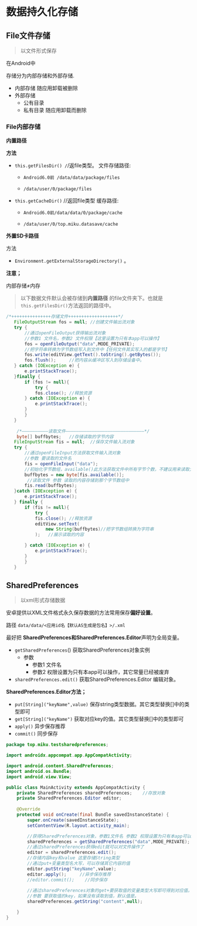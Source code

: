 # 数据持久化存储

## File文件存储

>  以文件形式保存

在Android中

存储分为内部存储和外部存储.

- 内部存储 随应用卸载被删除
- 外部存储
  - 公有目录
  - 私有目录 随应用卸载而删除

### File内部存储

**内置路径**

**方法**

- `this.getFilesDir() /`/返file类型。 文件存储路径:

  - ```
    Android6.0前 /data/data/package/files
    ```

  - ```
    /data/user/0/package/files
    ```

    

- `this.getCacheDir()` //返回file类型 缓存路径:

  - ```
    Android6.0前/data/data/0/package/cache
    ```

  - ```
    /data/user/0/top.miku.datasave/cache
    ```

**外置SD卡路径**

方法

- `Environment.getExternalStorageDirectory()` 。

**注意；**

内部存储≠内存

> 以下数据文件默认会被存储到**内置路径** 的file文件夹下。也就是`this.getFilesDir()`方法返回的路径中。

```java
/*+++++++++++++++存储文件+++++++++++++++++++*/
   FileOutputStream fos = null;	//创建文件输出流对象
   try {
	   //通过openFileOutput获得输出流对象
	   //参数1 文件名，参数2 文件权限【这里设置为只有本app可以操作】
       fos = openFileOutput("data",MODE_PRIVATE);
	   //把字符串转换为字节数组写入到文件中【任何文件其实写入的都是字节】
       fos.write(editView.getText().toString().getBytes());
       fos.flush();		//把内容从缓冲区写入到存储设备中。
   } catch (IOException e) {
       e.printStackTrace();
   }finally {
       if (fos != null){
           try {
           fos.close();	//释放资源
       } catch (IOException e) {
           e.printStackTrace();
       }
       }
   }
   	
	/*——————————读取文件——————————————————————————————*/
	byte[] buffbytes;	//存储读取的字节内容
   FileInputStream fis = null;	//保存文件输入流对象
   try {
	   //通过openFileInput方法获取文件输入流对象
	   //参数 要读取的文件名
       fis = openFileInput("data");
	   //初始化字节数组，available()此方法获取文件中所有字节个数，不建议用来读取大文件使用
       buffbytes = new byte[fis.available()];	
		//读取文件 参数 读取的内容存储到那个字节数组中
       fis.read(buffbytes);
   }catch (IOException e) {
       e.printStackTrace();
   } finally {
       if (fis != null){
           try {
           fis.close();	//释放资源
           editView.setText(
               new String(buffbytes)//把字节数组转换为字符串
           );	//展示读取的内容

       } catch (IOException e) {
           e.printStackTrace();
       }
       }
   }

```





## SharedPreferences

> 以xml形式存储数据

安卓提供以XML文件格式永久保存数据的方法常用保存**偏好设置**。

路径 `data/data/<应用id名【默认AS生成是包名】>/.xml`

最好把 **SharedPreferences和SharedPreferences.Editor**声明为全局变量。

- `getSharedPreferences`()  获取SharedPreferences对象实例
  - 参数
    - 参数1 文件名 
    - 参数2 权限设置为只有本app可以操作，其它常量已经被废弃
- `sharedPreferences.edit()`  获取SharedPreferences.Editor 编辑对象。

**SharedPreferences.Editor方法；**

- `put[String]("keyName",value)` 保存string类型数据。其它类型替换[]中的类型即可
- `get[String]("keyName")` 获取对应key的值。其它类型替换[]中的类型即可
- `apply()` 异步保存推荐
- `commit()` 同步保存

```java
package top.miku.testsharedpreferences;

import androidx.appcompat.app.AppCompatActivity;

import android.content.SharedPreferences;
import android.os.Bundle;
import android.view.View;

public class MainActivity extends AppCompatActivity {
    private SharedPreferences sharedPreferences;	//存放对象
    private SharedPreferences.Editor editor;
	
    @Override
    protected void onCreate(final Bundle savedInstanceState) {
        super.onCreate(savedInstanceState);
        setContentView(R.layout.activity_main);

		//获得SharedPreferences对象，参数1文件名 参数2 权限设置为只有本app可以操作，其它常量已经被废弃
        sharedPreferences = getSharedPreferences("data",MODE_PRIVATE);
		//通过sharedPreferences获得edit就可以对文件操作了
        editor = sharedPreferences.edit();	
		//存储内容key和value 这里存储String类型
		//通过put+变量类型名大写，可以存储其它内容的值
		editor.putString("keyName",value);
		editor.apply();     //异步保存推荐
		//editor.commit();    //同步保存
	   
		//通过sharedPreferences对象的get+要获取值的变量类型大写即可得到对应值。
		//参数 要获取值的key，如果没有读取到值，默认值是。
		sharedPreferences.getString("content",null);

    }
}

```

